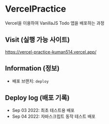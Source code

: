 # VercelPractice
Vercel을 이용하여 VanillaJS Todo 앱을 배포하는 과정

## Visit (실행 가능 사이트)
https://vercel-practice-kuman514.vercel.app/

## Information (정보)
- 배포 브랜치: `deploy`

## Deploy log (배포 기록)
- Sep 03 2022: 최초 테스트용 배포
- Sep 04 2022: 자바스크립트 동작 테스트 배포
